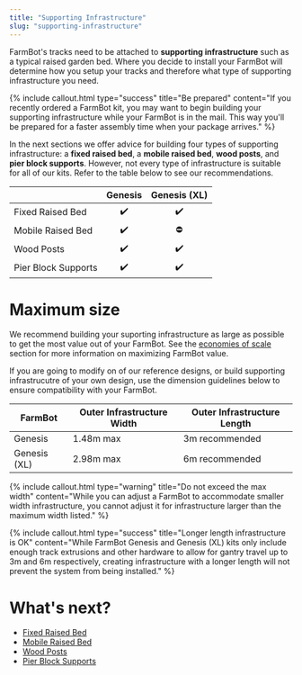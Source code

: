 ```yaml
---
title: "Supporting Infrastructure"
slug: "supporting-infrastructure"
---
```


FarmBot's tracks need to be attached to **supporting infrastructure** such as a typical raised garden bed. Where you decide to install your FarmBot will determine how you setup your tracks and therefore what type of supporting infrastructure you need.

{%
include callout.html
type="success"
title="Be prepared"
content="If you recently ordered a FarmBot kit, you may want to begin building your supporting infrastructure while your FarmBot is in the mail. This way you'll be prepared for a faster assembly time when your package arrives."
%}

In the next sections we offer advice for building four types of supporting infrastructure: a **fixed raised bed**, a **mobile raised bed**, **wood posts**, and **pier block supports**. However, not every type of infrastructure is suitable for all of our kits. Refer to the table below to see our recommendations.

|<i></i>             |Genesis             |Genesis (XL)|
|--------------------|:------------------:|:-------------------------------------------:|
|Fixed Raised Bed    |:heavy_check_mark:  |:heavy_check_mark:                           |
|Mobile Raised Bed   |:heavy_check_mark:  |:no_entry:                                   |
|Wood Posts          |:heavy_check_mark:  |:heavy_check_mark:                           |
|Pier Block Supports |:heavy_check_mark:  |:heavy_check_mark:                           |

# Maximum size

We recommend building your suporting infrastructure as large as possible to get the most value out of your FarmBot. See the [economies of scale](intro/high-level-overview.md#economies-of-scale) section for more information on maximizing FarmBot value.

If you are going to modify on of our reference designs, or build supporting infrastrucutre of your own design, use the dimension guidelines below to ensure compatibility with your FarmBot.

|FarmBot      |Outer Infrastructure Width|Outer Infrastructure Length|
|-------------|--------------------------|---------------------------|
|Genesis      |1.48m max                 |3m recommended
|Genesis (XL) |2.98m max                 |6m recommended

{%
include callout.html
type="warning"
title="Do not exceed the max width"
content="While you can adjust a FarmBot to accommodate smaller width infrastructure, you cannot adjust it for infrastructure larger than the maximum width listed."
%}

{%
include callout.html
type="success"
title="Longer length infrastructure is OK"
content="While FarmBot Genesis and Genesis (XL) kits only include enough track extrusions and other hardware to allow for gantry travel up to 3m and 6m respectively, creating infrastructure with a longer length will not prevent the system from being installed."
%}


# What's next?

 * [Fixed Raised Bed](supporting-infrastructure/raised-bed.md)
 * [Mobile Raised Bed](supporting-infrastructure/mobile-raised-bed.md)
 * [Wood Posts](supporting-infrastructure/wood-posts.md)
 * [Pier Block Supports](supporting-infrastructure/pier-block-supports.md)
